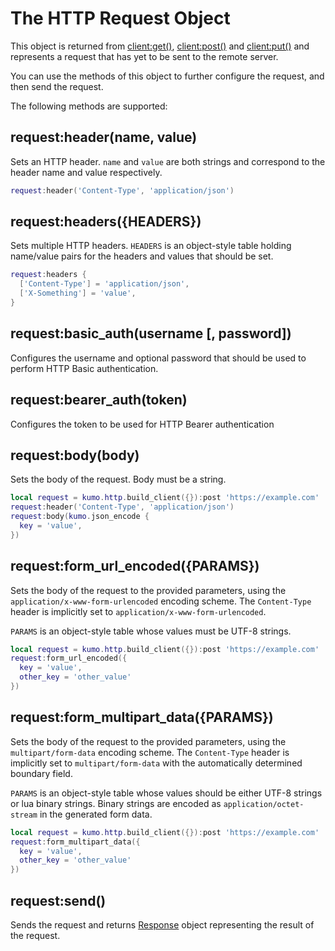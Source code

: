 # The HTTP Request Object

This object is returned from [client:get()](build_client.md#clientgeturl),
[client:post()](build_client.md#clientposturl) and
[client:put()](build_client.md#clientputurl) and represents a request that
has yet to be sent to the remote server.

You can use the methods of this object to further configure the request,
and then send the request.

The following methods are supported:

## request:header(name, value)

Sets an HTTP header.  `name` and `value` are both strings and correspond to the
header name and value respectively.

```lua
request:header('Content-Type', 'application/json')
```

## request:headers({HEADERS})

Sets multiple HTTP headers. `HEADERS` is an object-style table holding
name/value pairs for the headers and values that should be set.

```lua
request:headers {
  ['Content-Type'] = 'application/json',
  ['X-Something'] = 'value',
}
```

## request:basic_auth(username \[, password\])

Configures the username and optional password that should be used
to perform HTTP Basic authentication.

## request:bearer_auth(token)

Configures the token to be used for HTTP Bearer authentication

## request:body(body)

Sets the body of the request. Body must be a string.

```lua
local request = kumo.http.build_client({}):post 'https://example.com'
request:header('Content-Type', 'application/json')
request:body(kumo.json_encode {
  key = 'value',
})
```

## request:form_url_encoded({PARAMS})

Sets the body of the request to the provided parameters, using the
`application/x-www-form-urlencoded` encoding scheme. The `Content-Type` header
is implicitly set to `application/x-www-form-urlencoded`.

`PARAMS` is an object-style table whose values must be UTF-8 strings.

```lua
local request = kumo.http.build_client({}):post 'https://example.com'
request:form_url_encoded({
  key = 'value',
  other_key = 'other_value'
})
```

## request:form_multipart_data({PARAMS})

Sets the body of the request to the provided parameters, using the
`multipart/form-data` encoding scheme. The `Content-Type` header
is implicitly set to `multipart/form-data` with the automatically
determined boundary field.

`PARAMS` is an object-style table whose values should be either
UTF-8 strings or lua binary strings.  Binary strings are encoded
as `application/octet-stream` in the generated form data.

```lua
local request = kumo.http.build_client({}):post 'https://example.com'
request:form_multipart_data({
  key = 'value',
  other_key = 'other_value'
})
```

## request:send()

Sends the request and returns [Response](Response.md) object representing
the result of the request.

